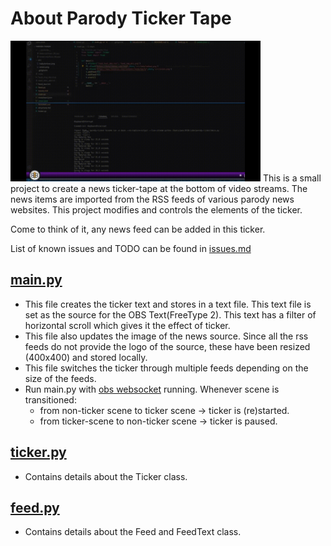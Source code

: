# About Parody Ticker Tape

<img src="https://github.com/pani3610/obs-parody-ticker/blob/master/readme_resource/ticker.gif" width="400">
This is a small project to create a news ticker-tape at the bottom of video streams. The news items are imported from the RSS feeds of various parody news websites. This project modifies and controls the elements of the ticker.  

Come to think of it, any news feed can be added in this ticker.  

List of known issues and TODO can be found in [issues.md](https://github.com/pani3610/obs-parody-ticker/blob/master/issues.md)

## [main.py](https://github.com/pani3610/obs-parody-ticker/blob/master/main.py)
+ This file creates the ticker text and stores in a text file. This text file is set as the source for the OBS Text(FreeType 2). This text has a filter of horizontal scroll which gives it the effect of ticker.
+ This file also updates the image of the news source. Since all the rss feeds do not provide the logo of the source, these have been resized (400x400) and stored locally.
+ This file switches the ticker through multiple feeds depending on the size of the feeds.
+ Run main.py with [obs websocket](https://github.com/obsproject/obs-websocket) running. Whenever scene is transitioned:  
    + from non-ticker scene to ticker scene -> ticker is (re)started.
    + from ticker-scene to non-ticker scene -> ticker is paused.

## [ticker.py](https://github.com/pani3610/obs-parody-ticker/blob/master/ticker.py)
+ Contains details about the Ticker class.

## [feed.py](https://github.com/pani3610/obs-parody-ticker/blob/master/feed.py)
+ Contains details about the Feed and FeedText class.